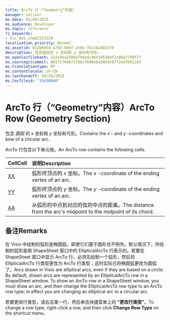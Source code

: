```yaml
---
title: ArcTo 行（“Geometry”内容）
manager: soliver
ms.date: 03/09/2015
ms.audience: Developer
ms.topic: reference
f1_keywords:
- Vis_DSS.chm82253229
localization_priority: Normal
ms.assetid: 612b605d-a703-b08f-2e8e-7bc1624b5370
description: 包含圆弧的 x 坐标和 y 坐标和弓形。
ms.openlocfilehash: 222edea250be794adc964345384f2c08a7798f2f
ms.sourcegitcommit: 8657170d071f9bcf680aba50b9c07f2a4fb82283
ms.translationtype: MT
ms.contentlocale: zh-CN
ms.lasthandoff: 04/28/2019
ms.locfileid: "33430040"
---
```

# <a name="arcto-row-geometry-section"></a><span data-ttu-id="fc29e-103">ArcTo 行（“Geometry”内容）</span><span class="sxs-lookup"><span data-stu-id="fc29e-103">ArcTo Row (Geometry Section)</span></span>

<span data-ttu-id="fc29e-104">包含  *圆弧*  的 x 坐标和  *y*  坐标和弓形。</span><span class="sxs-lookup"><span data-stu-id="fc29e-104">Contains the  *x*  - and  *y*  -coordinates and bow of a circular arc.</span></span> 
  
<span data-ttu-id="fc29e-105">ArcTo 行包含以下单元格。</span><span class="sxs-lookup"><span data-stu-id="fc29e-105">An ArcTo row contains the following cells.</span></span>
  
|<span data-ttu-id="fc29e-106">**Cell**</span><span class="sxs-lookup"><span data-stu-id="fc29e-106">**Cell**</span></span>|<span data-ttu-id="fc29e-107">**说明**</span><span class="sxs-lookup"><span data-stu-id="fc29e-107">**Description**</span></span>|
|:-----|:-----|
|[<span data-ttu-id="fc29e-108">X</span><span class="sxs-lookup"><span data-stu-id="fc29e-108">X</span></span>](x-cell-geometry-section.md) <br/> |<span data-ttu-id="fc29e-109">弧形终顶点的  *x*  坐标。</span><span class="sxs-lookup"><span data-stu-id="fc29e-109">The  *x*  -coordinate of the ending vertex of an arc.</span></span>  <br/> |
|[<span data-ttu-id="fc29e-110">Y</span><span class="sxs-lookup"><span data-stu-id="fc29e-110">Y</span></span>](y-cell-geometry-section.md) <br/> |<span data-ttu-id="fc29e-111">弧形终顶点的  *y*  坐标。</span><span class="sxs-lookup"><span data-stu-id="fc29e-111">The  *y*  -coordinate of the ending vertex of an arc.</span></span>  <br/> |
|[<span data-ttu-id="fc29e-112">A</span><span class="sxs-lookup"><span data-stu-id="fc29e-112">A</span></span>](a-cell-geometry-section.md) <br/> |<span data-ttu-id="fc29e-113">从弧形的中点到对应的弦的中点的距离。</span><span class="sxs-lookup"><span data-stu-id="fc29e-113">The distance from the arc's midpoint to the midpoint of its chord.</span></span>  <br/> |
   
## <a name="remarks"></a><span data-ttu-id="fc29e-114">备注</span><span class="sxs-lookup"><span data-stu-id="fc29e-114">Remarks</span></span>

<span data-ttu-id="fc29e-p101">在 Visio 中绘制的弧形是椭圆弧，即使它们基于圆形也不例外。默认情况下，所绘制的弧形是用 ShapeSheet 窗口中的 EllipticalArcTo 行表示的。若要在 ShapeSheet 窗口中显示 ArcTo 行，必须先绘制一个弧形，然后将 EllipticalArcTo 行类型更改为 ArcTo 行类型；这时实际已将椭圆弧更改为圆弧了。</span><span class="sxs-lookup"><span data-stu-id="fc29e-p101">Arcs drawn in Visio are elliptical arcs, even if they are based on a circle. By default, drawn arcs are represented by an EllipticalArcTo row in a ShapeSheet window. To show an ArcTo row in a ShapeSheet window, you must draw an arc, and then change the EllipticalArcTo row type to an ArcTo row type; in effect you are changing an elliptical arc to a circular arc.</span></span>
  
<span data-ttu-id="fc29e-118">若要更改行类型，请右击某一行，然后单击快捷菜单上的 **“更改行类型”**。</span><span class="sxs-lookup"><span data-stu-id="fc29e-118">To change a row type, right-click a row, and then click **Change Row Type** on the shortcut menu.</span></span> 
  

